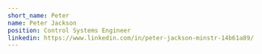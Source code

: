```yaml
---
short_name: Peter
name: Peter Jackson
position: Control Systems Engineer
linkedin: https://www.linkedin.com/in/peter-jackson-minstr-14b61a89/
---
```

